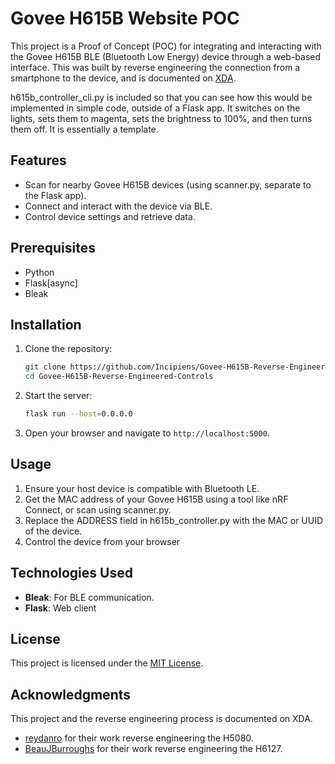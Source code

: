 # Govee H615B Website POC

This project is a Proof of Concept (POC) for integrating and interacting with the Govee H615B BLE (Bluetooth Low Energy) device through a web-based interface. This was built by reverse engineering the connection from a smartphone to the device, and is documented on [XDA](https://www.xda-developers.com/reverse-engineered-govee-smart-lights-smart-home/).

h615b_controller_cli.py is included so that you can see how this would be implemented in simple code, outside of a Flask app. It switches on the lights, sets them to magenta, sets the brightness to 100%, and then turns them off. It is essentially a template.

## Features

- Scan for nearby Govee H615B devices (using scanner.py, separate to the Flask app).
- Connect and interact with the device via BLE.
- Control device settings and retrieve data.

## Prerequisites

- Python
- Flask[async]
- Bleak

## Installation

1. Clone the repository:
    ```bash
    git clone https://github.com/Incipiens/Govee-H615B-Reverse-Engineered-Controls.git
    cd Govee-H615B-Reverse-Engineered-Controls
    ```

2. Start the server:
    ```bash
    flask run --host=0.0.0.0
    ```

3. Open your browser and navigate to `http://localhost:5000`.

## Usage

1. Ensure your host device is compatible with Bluetooth LE.
2. Get the MAC address of your Govee H615B using a tool like nRF Connect, or scan using scanner.py.
3. Replace the ADDRESS field in h615b_controller.py with the MAC or UUID of the device.
4. Control the device from your browser

## Technologies Used

- **Bleak**: For BLE communication.
- **Flask**: Web client

## License

This project is licensed under the [MIT License](LICENSE).

## Acknowledgments

This project and the reverse engineering process is documented on XDA.

- [reydanro](https://github.com/virtuald/Govee-Reverse-Engineering/blob/495c3a5454eff2e50d8d8f8fe182dd69e3c43fb3/Products/H5080/pair.py) for their work reverse engineering the H5080.
- [BeauJBurroughs](https://github.com/BeauJBurroughs/Govee-H6127-Reverse-Engineering) for their work reverse engineering the H6127.
